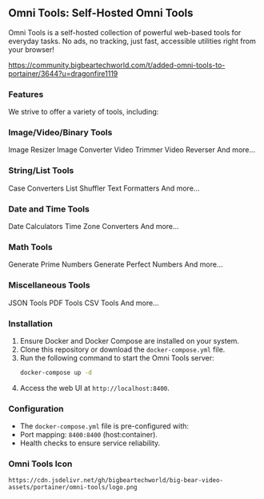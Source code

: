 ## Omni Tools: Self-Hosted Omni Tools

<!-- [![How to install Omni Tools on Portainer](https://img.youtube.com/vi/xQSz8w6Ee8c/0.jpg)](https://www.youtube.com/watch?v=xQSz8w6Ee8c) -->

Omni Tools is a self-hosted collection of powerful web-based tools for everyday tasks. No ads, no tracking, just fast, accessible utilities right from your browser!

https://community.bigbeartechworld.com/t/added-omni-tools-to-portainer/3644?u=dragonfire1119

### Features

We strive to offer a variety of tools, including:

### Image/Video/Binary Tools

Image Resizer
Image Converter
Video Trimmer
Video Reverser
And more...

### String/List Tools

Case Converters
List Shuffler
Text Formatters
And more...

### Date and Time Tools

Date Calculators
Time Zone Converters
And more...

### Math Tools

Generate Prime Numbers
Generate Perfect Numbers
And more...

### Miscellaneous Tools

JSON Tools
PDF Tools
CSV Tools
And more...

### Installation

1. Ensure Docker and Docker Compose are installed on your system.
2. Clone this repository or download the `docker-compose.yml` file.
3. Run the following command to start the Omni Tools server:
   ```bash
   docker-compose up -d
   ```
4. Access the web UI at `http://localhost:8400`.

### Configuration

- The `docker-compose.yml` file is pre-configured with:
- Port mapping: `8400:8400` (host:container).
- Health checks to ensure service reliability.

### Omni Tools Icon

```text
https://cdn.jsdelivr.net/gh/bigbeartechworld/big-bear-video-assets/portainer/omni-tools/logo.png
```

